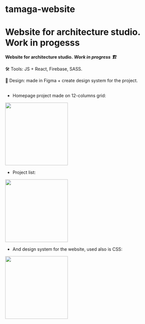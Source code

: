 # tamaga-website

Website for architecture studio. Work in progesss
=======
**Website for architecture studio.**  ***Work in progress 🏗***



🛠 Tools: JS + React, Firebase, SASS.

🎨 Design: made in Figma + create design system for the project.
<br/>
<br/>

* Homepage project made on 12-columns grid:

<img src="https://user-images.githubusercontent.com/98839155/200055562-8c42263f-43df-4c8e-8396-07e318a8254c.JPG" width="200" >
<br/>

* Project list:

<img src="https://user-images.githubusercontent.com/98839155/200055924-72c5b854-c164-4776-9ea8-db52d437b8fc.png" width="200" >
<br/>

* And design system for the website, used also is CSS:

<img src="https://user-images.githubusercontent.com/98839155/200056015-75044376-d5e9-4af9-bd2f-bb640681a0dc.JPG" width="200" >
